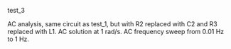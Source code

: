 test_3

AC analysis, same circuit as test_1, but with R2 replaced with C2 and R3 replaced with L1. AC solution at 1 rad/s. AC frequency sweep from 0.01 Hz to 1 Hz.
